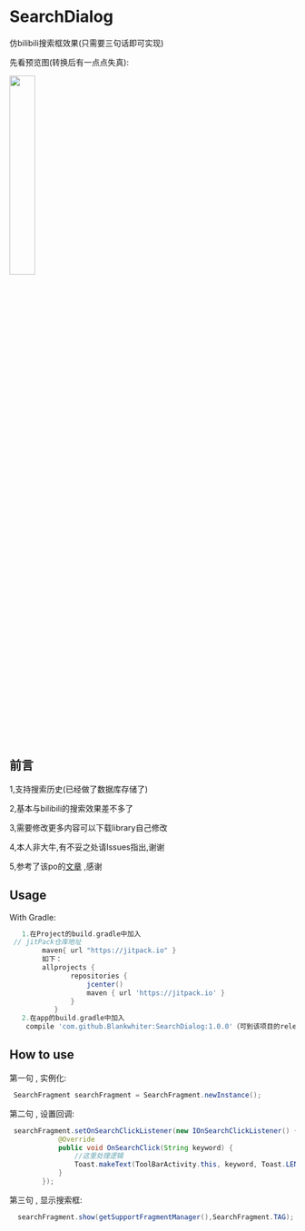 # SearchDialog
仿bilibili搜索框效果(只需要三句话即可实现)

先看预览图(转换后有一点点失真):

<img src="https://github.com/wenwenwen888/SearchDialog/blob/master/preview/1.gif" width="30%" height="30%">

前言
-------
1,支持搜索历史(已经做了数据库存储了)

2,基本与bilibili的搜索效果差不多了

3,需要修改更多内容可以下载library自己修改

4,本人非大牛,有不妥之处请Issues指出,谢谢

5,参考了该po的[文章](http://lhunter.org/2016/08/06/%E4%BB%BF%20Bilibili%20%E6%90%9C%E7%B4%A2%E6%95%88%E6%9E%9C/) ,感谢


Usage
--------

With Gradle:
```groovy
   1.在Project的build.gradle中加入
 // jitPack仓库地址
        maven{ url "https://jitpack.io" }
        如下：
        allprojects {
               repositories {
                   jcenter()
                   maven { url 'https://jitpack.io' }
               }
           }
   2.在app的build.gradle中加入
    compile 'com.github.Blankwhiter:SearchDialog:1.0.0'（可到该项目的release中看最后的版本）
```


How to use
--------
第一句 , 实例化:
```java
 SearchFragment searchFragment = SearchFragment.newInstance();
```
第二句 , 设置回调:
```java
 searchFragment.setOnSearchClickListener(new IOnSearchClickListener() {
            @Override
            public void OnSearchClick(String keyword) {
                //这里处理逻辑
                Toast.makeText(ToolBarActivity.this, keyword, Toast.LENGTH_SHORT).show();
            }
        });
```
第三句 , 显示搜索框:
```java
  searchFragment.show(getSupportFragmentManager(),SearchFragment.TAG);
```
 

